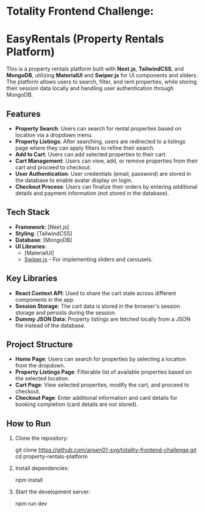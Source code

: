 # Totality Frontend Challenge:

# EasyRentals (Property Rentals Platform)

This is a property rentals platform built with **Next.js**, **TailwindCSS**, and **MongoDB**, utilizing **MaterialUI** and **Swiper.js** for UI components and sliders. The platform allows users to search, filter, and rent properties, while storing their session data locally and handling user authentication through MongoDB.

## Features

- **Property Search**: Users can search for rental properties based on location via a dropdown menu.
- **Property Listings**: After searching, users are redirected to a listings page where they can apply filters to refine their search.
- **Add to Cart**: Users can add selected properties to their cart.
- **Cart Management**: Users can view, add, or remove properties from their cart and proceed to checkout.
- **User Authentication**: User credentials (email, password) are stored in the database to enable avatar display on login.
- **Checkout Process**: Users can finalize their orders by entering additional details and payment information (not stored in the database).

## Tech Stack

- **Framework**: [Next.js]
- **Styling**: [TailwindCSS]
- **Database**: [MongoDB]
- **UI Libraries**:
  - [MaterialUI]
  - [Swiper.js](https://swiperjs.com/) - For implementing sliders and carousels.

## Key Libraries

- **React Context API**: Used to share the cart state across different components in the app.
- **Session Storage**: The cart data is stored in the browser's session storage and persists during the session.
- **Dummy JSON Data**: Property listings are fetched locally from a JSON file instead of the database.

## Project Structure

- **Home Page**: Users can search for properties by selecting a location from the dropdown.
- **Property Listings Page**: Filterable list of available properties based on the selected location.
- **Cart Page**: View selected properties, modify the cart, and proceed to checkout.
- **Checkout Page**: Enter additional information and card details for booking completion (card details are not stored).

## How to Run

1. Clone the repository:

   git clone https://github.com/ansen01-svg/totality-frontend-challenge.git
   cd property-rentals-platform

2. Install dependencies:

   npm install

3. Start the development server:

   npm run dev
